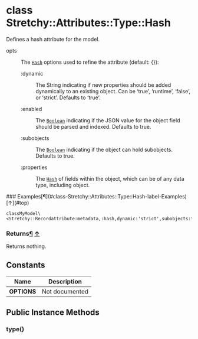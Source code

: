 # class Stretchy::Attributes::Type::Hash [](#class-Stretchy::Attributes::Type::Hash) [](#top)
Defines a hash attribute for the model.

<dl class="rdoc-list note-list">
<dt>opts
</dt>
<dd>
<p>The <a href="Hash.html"><code>Hash</code></a> options used to refine the attribute (default: {}):</p>
<dl class="rdoc-list note-list">
<dt>:dynamic
</dt>
<dd>
<p>The String indicating if new properties should be added dynamically to an existing object. Can be ‘true’, ‘runtime’, ‘false’, or ‘strict’. Defaults to ‘true’.</p>
</dd>
<dt>:enabled
</dt>
<dd>
<p>The <a href="Boolean.html"><code>Boolean</code></a> indicating if the JSON value for the object field should be parsed and indexed. Defaults to true.</p>
</dd>
<dt>:subobjects
</dt>
<dd>
<p>The <a href="Boolean.html"><code>Boolean</code></a> indicating if the object can hold subobjects. Defaults to true.</p>
</dd>
<dt>:properties
</dt>
<dd>
<p>The <a href="Hash.html"><code>Hash</code></a> of fields within the object, which can be of any data type, including object.</p>
</dd>
</dl>
</dd>
</dl>
### Examples[¶](#class-Stretchy::Attributes::Type::Hash-label-Examples) [↑](#top)

```
classMyModel\<Stretchy::Recordattribute:metadata,:hash,dynamic:'strict',subobjects:falseend
```

### Returns[¶](#class-Stretchy::Attributes::Type::Hash-label-Returns) [↑](#top)

Returns nothing.

 ## Constants
 | Name | Description |
 | ---- | ----------- |
 | **OPTIONS[](#OPTIONS)** | Not documented |
 ## Public Instance Methods
 ### type() [](#method-i-type)
 